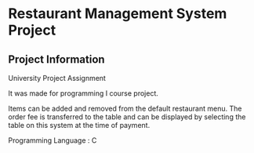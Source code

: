 # Restaurant Management System Project
## Project Information

University Project Assignment

It was made for programming I course project.

Items can be added and removed from the default restaurant menu.
The order fee is transferred to the table and can be displayed by selecting the table on this system at the time of payment.

Programming Language : C
